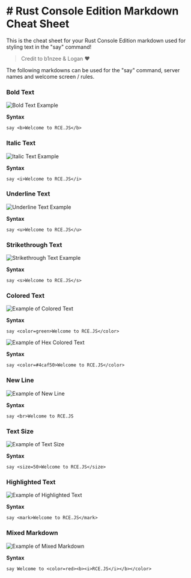# # Rust Console Edition Markdown Cheat Sheet

This is the cheat sheet for your Rust Console Edition markdown used for styling text in the "say" command!

> Credit to b1nzee & Logan ❤️

The following markdowns can be used for the "say" command, server names and welcome screen / rules.

### Bold Text

![Bold Text Example](https://i.imgur.com/uJOqaLX.png)

**Syntax**

```
say <b>Welcome to RCE.JS</b>
```

### Italic Text

![Italic Text Example](https://i.imgur.com/c7nLLUF.png)

**Syntax**

```
say <i>Welcome to RCE.JS</i>
```

### Underline Text

![Underline Text Example](https://i.imgur.com/vqBE31l.png)

**Syntax**

```
say <u>Welcome to RCE.JS</u>
```

### Strikethrough Text

![Strikethrough Text Example](https://i.imgur.com/3wq40jl.png)

**Syntax**

```
say <s>Welcome to RCE.JS</s>
```

### Colored Text

![Example of Colored Text](https://i.imgur.com/S7l0jBw.png)

**Syntax**

```
say <color=green>Welcome to RCE.JS</color>
```

![Example of Hex Colored Text](https://i.imgur.com/BDRUZWw.png)

**Syntax**

```
say <color=#4caf50>Welcome to RCE.JS</color>
```

### New Line

![Example of New Line](https://i.imgur.com/KTDxVsi.png)

**Syntax**

```
say <br>Welcome to RCE.JS
```

### Text Size

![Example of Text Size](https://i.imgur.com/jLL0Nkp.png)

**Syntax**

```
say <size=50>Welcome to RCE.JS</size>
```

### Highlighted Text

![Example of Highlighted Text](https://i.imgur.com/qL74T2u.png)

**Syntax**

```
say <mark>Welcome to RCE.JS</mark>
```

### Mixed Markdown

![Example of Mixed Markdown](https://i.imgur.com/Ds0Fcpt.png)

**Syntax**

```
say Welcome to <color=red><b><i>RCE.JS</i></b></color>
```
